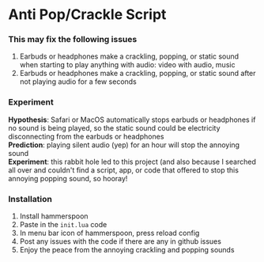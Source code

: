 # Anti Pop/Crackle Script
### This may fix the following issues
1. Earbuds or headphones make a crackling, popping, or static sound when starting to play anything with audio: video with audio, music
2. Earbuds or headphones make a crackling, popping, or static sound after not playing audio for a few seconds    

### Experiment
**Hypothesis**: Safari or MacOS automatically stops earbuds or headphones if no sound is being played, so the static sound could be electricity disconnecting from the earbuds or headphones    
**Prediction**: playing silent audio (yep) for an hour will stop the annoying sound     
**Experiment**: this rabbit hole led to this project (and also because I searched all over and couldn't find a script, app, or code that offered to stop this annoying popping sound, so hooray!     

### Installation
1. Install hammerspoon
2. Paste in the `init.lua` code 
3. In menu bar icon of hammerspoon, press reload config
4. Post any issues with the code if there are any in github issues
5. Enjoy the peace from the annoying crackling and popping sounds 
